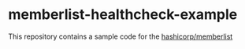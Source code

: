 # memberlist-healthcheck-example

This repository contains a sample code for the [hashicorp/memberlist](https://github.com/hashicorp/memberlist)